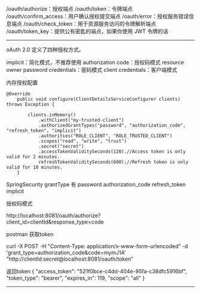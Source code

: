  /oauth/authorize：授权端点
/oauth/token：令牌端点
/oauth/confirm_access：用户确认授权提交端点
/oauth/error：授权服务错误信息端点
/oauth/check_token：用于资源服务访问的令牌解析端点
/oauth/token_key：提供公有密匙的端点，如果你使用 JWT 令牌的话

------

oAuth 2.0 定义了四种授权方式。

implicit：简化模式，不推荐使用
authorization code：授权码模式
resource owner password credentials：密码模式
client credentials：客户端模式

内存授权配置

```
@Override
	public void configure(ClientDetailsServiceConfigurer clients) throws Exception {

		clients.inMemory()
	        .withClient("my-trusted-client")
            .authorizedGrantTypes("password", "authorization_code", "refresh_token", "implicit")
            .authorities("ROLE_CLIENT", "ROLE_TRUSTED_CLIENT")
            .scopes("read", "write", "trust")
            .secret("secret")
            .accessTokenValiditySeconds(120).//Access token is only valid for 2 minutes.
            refreshTokenValiditySeconds(600);//Refresh token is only valid for 10 minutes.
	}

```





SpringSecurity grantType 有 password  authorization_code  refresh_token  implicit

授权码模式

http://localhost:8081/oauth/authorize?client_id=clientId&response_type=code

postman 获取token 

curl -X POST -H "Content-Type: application/x-www-form-urlencoded" -d 'grant_type=authorization_code&code=mymJ1A' "http://clientId:secret@localhost:8081/oauth/token"

返回token {
    "access_token": "521f0bce-c4dd-404e-95fa-c38dfc5916bf",
    "token_type": "bearer",
    "expires_in": 119,
    "scope": "all"
}



------

```

